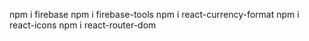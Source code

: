 npm i firebase
npm i firebase-tools
npm i react-currency-format
npm i react-icons
npm i react-router-dom